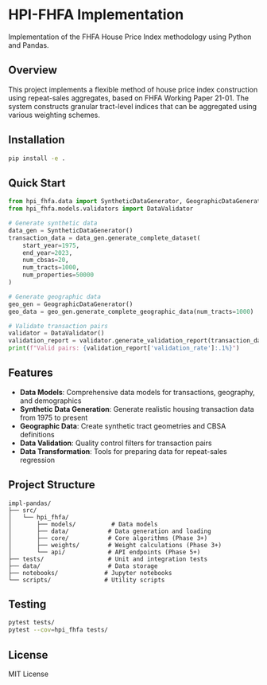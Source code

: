 # HPI-FHFA Implementation

Implementation of the FHFA House Price Index methodology using Python and Pandas.

## Overview

This project implements a flexible method of house price index construction using repeat-sales aggregates, based on FHFA Working Paper 21-01. The system constructs granular tract-level indices that can be aggregated using various weighting schemes.

## Installation

```bash
pip install -e .
```

## Quick Start

```python
from hpi_fhfa.data import SyntheticDataGenerator, GeographicDataGenerator
from hpi_fhfa.models.validators import DataValidator

# Generate synthetic data
data_gen = SyntheticDataGenerator()
transaction_data = data_gen.generate_complete_dataset(
    start_year=1975,
    end_year=2023,
    num_cbsas=20,
    num_tracts=1000,
    num_properties=50000
)

# Generate geographic data
geo_gen = GeographicDataGenerator()
geo_data = geo_gen.generate_complete_geographic_data(num_tracts=1000)

# Validate transaction pairs
validator = DataValidator()
validation_report = validator.generate_validation_report(transaction_data['pairs'])
print(f"Valid pairs: {validation_report['validation_rate']:.1%}")
```

## Features

- **Data Models**: Comprehensive data models for transactions, geography, and demographics
- **Synthetic Data Generation**: Generate realistic housing transaction data from 1975 to present
- **Geographic Data**: Create synthetic tract geometries and CBSA definitions
- **Data Validation**: Quality control filters for transaction pairs
- **Data Transformation**: Tools for preparing data for repeat-sales regression

## Project Structure

```
impl-pandas/
├── src/
│   └── hpi_fhfa/
│       ├── models/          # Data models
│       ├── data/           # Data generation and loading
│       ├── core/           # Core algorithms (Phase 3+)
│       ├── weights/        # Weight calculations (Phase 3+)
│       └── api/            # API endpoints (Phase 5+)
├── tests/                  # Unit and integration tests
├── data/                   # Data storage
├── notebooks/             # Jupyter notebooks
└── scripts/               # Utility scripts
```

## Testing

```bash
pytest tests/
pytest --cov=hpi_fhfa tests/
```

## License

MIT License